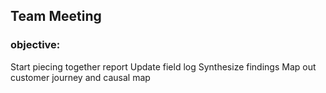 ## Team Meeting
### objective: 
Start piecing together report
Update field log
Synthesize findings
Map out customer journey and causal map
